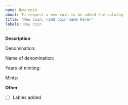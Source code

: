 ```yaml
---
name: New coin
about: To request a new coin to be added the catalog
title: 'New coin: <add coin name here>'
labels: New coin
---
```


**Description**

Denomination: <!-- for example: $1 or 5¢ -->

Name of denomination: <!-- # for example dime -->

Years of minting: <!-- # For example 1909-1958 -->

Mints: <!-- # Where the coin was minted. -->

**Other**

- [ ] Lables added
